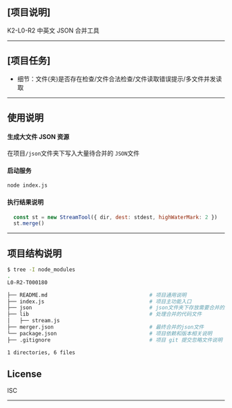 
## [项目说明]

K2-L0-R2 中英文 JSON 合并工具

---

## [项目任务]

- 细节：文件(夹)是否存在检查/文件合法检查/文件读取错误提示/多文件并发读取

---

## 使用说明

#### 生成大文件 JSON 资源

在项目`/json`文件夹下写入大量待合并的 `JSON`文件

#### 启动服务

```sh
node index.js
```

#### 执行结果说明

```javascript
  const st = new StreamTool({ dir, dest: stdest, highWaterMark: 2 })
  st.merge()
```

---

## 项目结构说明

```sh
$ tree -I node_modules
.
L0-R2-T000180

├── README.md                                 # 项目通用说明
├── index.js                                  # 项目主功能入口
├── json                                      # json文件夹下存放需要合并的文件
├── lib                                       # 处理合并的代码文件
│   ├── stream.js
├── merger.json                               # 最终合并的json文件
└── package.json                              # 项目依赖和版本相关说明
├── .gitignore                                # 项目 git 提交忽略文件说明

1 directories, 6 files
```

## License

ISC

---

